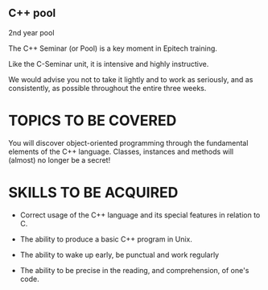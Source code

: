 ## C++ pool

2nd year pool

The C++ Seminar (or Pool) is a key moment in Epitech training.

Like the C-Seminar unit, it is intensive and highly instructive. 

We would advise you not to take it lightly and to work as seriously, and as consistently, as possible throughout the entire three weeks.

# TOPICS TO BE COVERED 

You will discover object-oriented programming through the fundamental elements of the C++ language. Classes, instances and methods will (almost) no longer be a secret! 

# SKILLS TO BE ACQUIRED 

- Correct usage of the C++ language and its special features in relation to C. 

- The ability to produce a basic C++ program in Unix. 

- The ability to wake up early, be punctual and work regularly 

- The ability to be precise in the reading, and comprehension, of one's code. 
